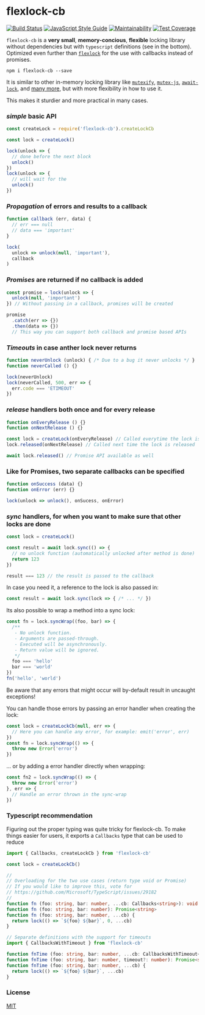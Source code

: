 # flexlock-cb

[![Build Status][cistatus-img]][cistatus-lnk]
[![JavaScript Style Guide][js-style-img]](https://standardjs.com)
[![Maintainability][maintain-img]][maintain-lnk]
[![Test Coverage][coverage-img]][coverage-lnk]

[cistatus-lnk]: https://travis-ci.org/martinheidegger/flexlock-cb
[cistatus-img]: https://travis-ci.org/martinheidegger/flexlock-cb.svg?branch=master
[js-style-img]: https://img.shields.io/badge/code_style-standard-brightgreen.svg
[maintain-img]: https://api.codeclimate.com/v1/badges/0515ec5a0831b36b5992/maintainability
[maintain-lnk]: https://codeclimate.com/github/martinheidegger/flexlock-cb/maintainability
[coverage-img]: https://api.codeclimate.com/v1/badges/0515ec5a0831b36b5992/test_coverage
[coverage-lnk]: https://codeclimate.com/github/martinheidegger/flexlock-cb/test_coverage

`flexlock-cb` is a **very small**, **memory-concious**, **flexible** locking library without
dependencies but with `typescript` definitions (see in the bottom). Optimized even further than
[`flexlock`][flexlock] for the use with callbacks instead of promises.

`npm i flexlock-cb --save`

It is similar to other in-memory locking library like [`mutexify`][mutexify],
[`mutex-js`][mutex-js], [`await-lock`][await-lock], and [many more](many-more),
but with more flexibility in how to use it.

This makes it sturdier and more practical in many cases.

[flexlock]: https://github.com/martinheidegger/flexlock
[mutexify]: https://github.com/mafintosh/mutexify
[mutex-js]: https://github.com/danielglennross/mutex-js
[await-lock]: https://www.npmjs.com/package/await-lock
[many-more]: https://www.npmjs.com/search?q=promise+lock

### _simple_ basic API

```javascript
const createLock = require('flexlock-cb').createLockCb

const lock = createLock()

lock(unlock => {
  // done before the next block
  unlock()
})
lock(unlock => {
  // will wait for the 
  unlock()
})
```

### _Propagation_ of errors and results to a callback

```javascript
function callback (err, data) {
  // err === null
  // data === 'important'
}

lock(
  unlock => unlock(null, 'important'),
  callback
)
```

### _Promises_ are returned if no callback is added

```javascript
const promise = lock(unlock => {
  unlock(null, 'important')
}) // Without passing in a callback, promises will be created

promise
  .catch(err => {})
  .then(data => {})
  // This way you can support both callback and promise based APIs
```

### _Timeouts_ in case anther lock never returns

```javascript
function neverUnlock (unlock) { /* Due to a bug it never unlocks */ }
function neverCalled () {}

lock(neverUnlock)
lock(neverCalled, 500, err => {
  err.code === 'ETIMEOUT'
})
```

### _release_ handlers both once and for every release

```javascript
function onEveryRelease () {}
function onNextRelease () {}

const lock = createLock(onEveryRelease) // Called everytime the lock is released
lock.released(onNextRelease) // Called next time the lock is released

await lock.released() // Promise API available as well
```

### Like for Promises, two separate callbacks can be specified

```javascript
function onSuccess (data) {}
function onError (err) {}

lock(unlock => unlock(), onSucess, onError)
```

### _sync_ handlers, for when you want to make sure that other locks are done

```javascript
const lock = createLock()

const result = await lock.sync(() => {
  // no unlock function (automatically unlocked after method is done)
  return 123
})

result === 123 // the result is passed to the callback
```

In case you need it, a reference to the lock is also passed in:

```javascript
const result = await lock.sync(lock => { /* ... */ })
```

Its also possible to wrap a method into a sync lock:

```javascript
const fn = lock.syncWrap((foo, bar) => {
  /**
   - No unlock function.
   - Arguments are passed-through.
   - Executed will be asynchronously.
   - Return value will be ignored.
   */
  foo === 'hello'
  bar === 'world'
})
fn('hello', 'world')
```

Be aware that any errors that might occur will by-default result in uncaught
exceptions!

You can handle those errors by passing an error handler when creating the lock:

```javascript
const lock = createLockCb(null, err => {
  // Here you can handle any error, for example: emit('error', err)
})
const fn = lock.syncWrap(() => {
  throw new Error('error')
})
```

... or by adding a error handler directly when wrapping:

```javascript
const fn2 = lock.syncWrap(() => {
  throw new Error('error')
}, err => {
  // Handle an error thrown in the sync-wrap
})
```

### Typescript recommendation

Figuring out the proper typing was quite tricky for flexlock-cb.
To make things easier for users, it exports a `Callbacks` type that
can be used to reduce  

```typescript
import { Callbacks, createLockCb } from 'flexlock-cb'

const lock = createLockCb()

//
// Overloading for the two use cases (return type void or Promise)
// If you would like to improve this, vote for
// https://github.com/Microsoft/TypeScript/issues/29182
//
function fn (foo: string, bar: number, ...cb: Callbacks<string>): void
function fn (foo: string, bar: number): Promise<string>
function fn (foo: string, bar: number, ...cb) {
  return lock(() => `${foo} ${bar}`, 0, ...cb)
}

// Separate definitions with the support for timeouts
import { CallbacksWithTimeout } from 'flexlock-cb'

function fnTime (foo: string, bar: number, ...cb: CallbacksWithTimeout<string>): void
function fnTime (foo: string, bar: number, timeout?: number): Promise<string>
function fnTime (foo: string, bar: number, ...cb) {
  return lock(() => `${foo} ${bar}`, ...cb)
}
```

### License

[MIT](./LICENSE)

